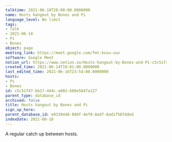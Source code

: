 ```yaml
---
talktime: 2021-06-18T20:00:00.0000000
name: Hosts hangout by Bones and Pi
language_level: No limit
tags:
- Talk
- 2021-06-18
- Pi
- Bones
object: page
meeting_link: https://meet.google.com/fmt-ksxu-uuv
software: Google Meet
notion_url: https://www.notion.so/Hosts-hangout-by-Bones-and-Pi-c5c51f47bb17444ca802688e5847a127
created_time: 2021-06-14T19:01:00.0000000
last_edited_time: 2021-06-16T23:54:00.0000000
hosts:
- Pi
- Bones
id: c5c51f47-bb17-444c-a802-688e5847a127
parent_type: database_id
archived: false
title: Hosts hangout by Bones and Pi
sign_up_here: 
parent_database_id: e9339446-880f-4ef0-8ad7-8ad1f507dded
indexDate: 2021-06-18
---
```


A regular catch up between hosts.


